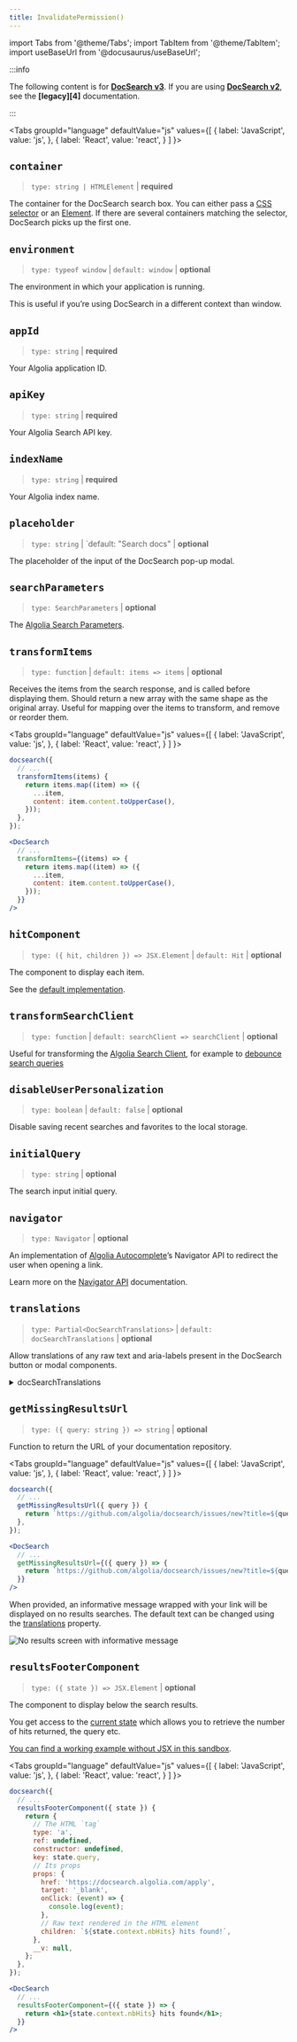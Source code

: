 ```yaml
---
title: InvalidatePermission()
---
```


import Tabs from '@theme/Tabs';
import TabItem from '@theme/TabItem';
import useBaseUrl from '@docusaurus/useBaseUrl';

:::info

The following content is for **[DocSearch v3][2]**. If you are using **[DocSearch v2][3]**, see the **[legacy][4]** documentation.

:::

<Tabs
  groupId="language"
  defaultValue="js"
  values={[
    { label: 'JavaScript', value: 'js', },
    { label: 'React', value: 'react', }
  ]
}>
<TabItem value="js">

## `container`

> `type: string | HTMLElement` | **required**

The container for the DocSearch search box. You can either pass a [CSS selector][5] or an [Element][6]. If there are several containers matching the selector, DocSearch picks up the first one.

## `environment`

> `type: typeof window` | `default: window` | **optional**

The environment in which your application is running.

This is useful if you’re using DocSearch in a different context than window.

</TabItem>
</Tabs>

## `appId`

> `type: string` | **required**

Your Algolia application ID.

## `apiKey`

> `type: string` | **required**

Your Algolia Search API key.

## `indexName`

> `type: string` | **required**

Your Algolia index name.

## `placeholder`

> `type: string` | `default: "Search docs" | **optional**

The placeholder of the input of the DocSearch pop-up modal.

## `searchParameters`

> `type: SearchParameters` | **optional**

The [Algolia Search Parameters][7].

## `transformItems`

> `type: function` | `default: items => items` | **optional**

Receives the items from the search response, and is called before displaying them. Should return a new array with the same shape as the original array. Useful for mapping over the items to transform, and remove or reorder them.

<Tabs
  groupId="language"
  defaultValue="js"
  values={[
    { label: 'JavaScript', value: 'js', },
    { label: 'React', value: 'react', }
  ]
}>
<TabItem value="js">

```js
docsearch({
  // ...
  transformItems(items) {
    return items.map((item) => ({
      ...item,
      content: item.content.toUpperCase(),
    }));
  },
});
```

</TabItem>

<TabItem value="react">

```jsx
<DocSearch
  // ...
  transformItems={(items) => {
    return items.map((item) => ({
      ...item,
      content: item.content.toUpperCase(),
    }));
  }}
/>
```

</TabItem>
</Tabs>

## `hitComponent`

> `type: ({ hit, children }) => JSX.Element` | `default: Hit` | **optional**

The component to display each item.

See the [default implementation][8].

## `transformSearchClient`

> `type: function` | `default: searchClient => searchClient` | **optional**

Useful for transforming the [Algolia Search Client][10], for example to [debounce search queries][9]

## `disableUserPersonalization`

> `type: boolean` | `default: false` | **optional**

Disable saving recent searches and favorites to the local storage.

## `initialQuery`

> `type: string` | **optional**

The search input initial query.

## `navigator`

> `type: Navigator` | **optional**

An implementation of [Algolia Autocomplete][1]’s Navigator API to redirect the user when opening a link.

Learn more on the [Navigator API][11] documentation.

## `translations`

> `type: Partial<DocSearchTranslations>` | `default: docSearchTranslations` | **optional**

Allow translations of any raw text and aria-labels present in the DocSearch button or modal components.

<details><summary>docSearchTranslations</summary>
<div>

```ts
const translations: DocSearchTranslations = {
  button: {
    buttonText: 'Search',
    buttonAriaLabel: 'Search',
  },
  modal: {
    searchBox: {
      resetButtonTitle: 'Clear the query',
      resetButtonAriaLabel: 'Clear the query',
      cancelButtonText: 'Cancel',
      cancelButtonAriaLabel: 'Cancel',
    },
    startScreen: {
      recentSearchesTitle: 'Recent',
      noRecentSearchesText: 'No recent searches',
      saveRecentSearchButtonTitle: 'Save this search',
      removeRecentSearchButtonTitle: 'Remove this search from history',
      favoriteSearchesTitle: 'Favorite',
      removeFavoriteSearchButtonTitle: 'Remove this search from favorites',
    },
    errorScreen: {
      titleText: 'Unable to fetch results',
      helpText: 'You might want to check your network connection.',
    },
    footer: {
      selectText: 'to select',
      selectKeyAriaLabel: 'Enter key',
      navigateText: 'to navigate',
      navigateUpKeyAriaLabel: 'Arrow up',
      navigateDownKeyAriaLabel: 'Arrow down',
      closeText: 'to close',
      closeKeyAriaLabel: 'Escape key',
      searchByText: 'Search by',
    },
    noResultsScreen: {
      noResultsText: 'No results for',
      suggestedQueryText: 'Try searching for',
      reportMissingResultsText: 'Believe this query should return results?',
      reportMissingResultsLinkText: 'Let us know.',
    },
  },
};
```

</div>
</details>

## `getMissingResultsUrl`

> `type: ({ query: string }) => string` | **optional**

Function to return the URL of your documentation repository.

<Tabs
  groupId="language"
  defaultValue="js"
  values={[
    { label: 'JavaScript', value: 'js', },
    { label: 'React', value: 'react', }
  ]
}>
<TabItem value="js">

```js
docsearch({
  // ...
  getMissingResultsUrl({ query }) {
    return `https://github.com/algolia/docsearch/issues/new?title=${query}`;
  },
});
```

</TabItem>

<TabItem value="react">

```jsx
<DocSearch
  // ...
  getMissingResultsUrl={({ query }) => {
    return `https://github.com/algolia/docsearch/issues/new?title=${query}`;
  }}
/>
```

</TabItem>
</Tabs>

When provided, an informative message wrapped with your link will be displayed on no results searches. The default text can be changed using the [translations](#translations) property.

<div className="uil-ta-center">
  <img
    src={useBaseUrl('img/assets/noResultsScreen.png')}
    alt="No results screen with informative message"
  />
</div>

## `resultsFooterComponent`

> `type: ({ state }) => JSX.Element` | **optional**

The component to display below the search results.

You get access to the [current state](https://github.com/algolia/autocomplete/blob/next/packages/autocomplete-core/src/types/AutocompleteState.ts) which allows you to retrieve the number of hits returned, the query etc.

[You can find a working example without JSX in this sandbox](https://codesandbox.io/s/docsearch-v3-resultsfootercomponent-without-jsx-jperd5).

<Tabs
  groupId="language"
  defaultValue="js"
  values={[
    { label: 'JavaScript', value: 'js', },
    { label: 'React', value: 'react', }
  ]
}>
<TabItem value="js">

```js
docsearch({
  // ...
  resultsFooterComponent({ state }) {
    return {
      // The HTML `tag`
      type: 'a',
      ref: undefined,
      constructor: undefined,
      key: state.query,
      // Its props
      props: {
        href: 'https://docsearch.algolia.com/apply',
        target: '_blank',
        onClick: (event) => {
          console.log(event);
        },
        // Raw text rendered in the HTML element
        children: `${state.context.nbHits} hits found!`,
      },
      __v: null,
    };
  },
});
```

</TabItem>

<TabItem value="react">

```jsx
<DocSearch
  // ...
  resultsFooterComponent={({ state }) => {
    return <h1>{state.context.nbHits} hits found</h1>;
  }}
/>
```

</TabItem>
</Tabs>

[1]: https://www.algolia.com/doc/ui-libraries/autocomplete/introduction/what-is-autocomplete/
[2]: https://github.com/algolia/docsearch/
[3]: https://github.com/algolia/docsearch/tree/master
[5]: https://developer.mozilla.org/en-US/docs/Web/CSS/CSS_Selectors
[6]: https://developer.mozilla.org/en-US/docs/Web/API/HTMLElement
[7]: https://www.algolia.com/doc/api-reference/search-api-parameters/
[8]: https://github.com/algolia/docsearch/blob/main/packages/docsearch-react/src/Hit.tsx
[9]: https://codesandbox.io/s/docsearch-v3-debounced-search-gnx87
[10]: https://www.algolia.com/doc/api-client/getting-started/what-is-the-api-client/javascript/?client=javascript
[11]: https://www.algolia.com/doc/ui-libraries/autocomplete/core-concepts/keyboard-navigation/
